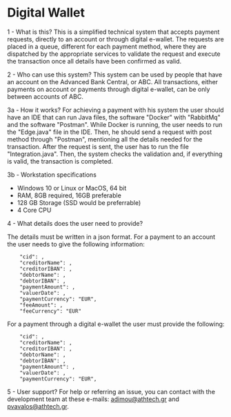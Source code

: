 # Digital Wallet

1 - What is this?
        This is a simplified technical system that accepts payment requests, directly to an account or through digital e-wallet. The requests are placed in a queue, different for each payment method, where they are dispatched by the appropriate services to validate
 	the request and execute the transaction once all details have been confirmed as valid.

2 - Who can use this system?
        This system can be used by people that have an account on the Advanced Bank Central, or ABC. All transactions, either payments on account or payments through digital e-wallet, can be only between accounts of ABC.

3a - How it works?
        For achieving a payment with his system the user should have an IDE that can run Java files, the software "Docker" with "RabbitMq" and the software "Postman".
        While Docker is running, the user needs to run the "Edge.java" file in the IDE. Then, he should send a request with post method through "Postman", mentioning all the details needed for the transaction. After the request is sent, the user has to run the file "Integration.java". 
	Then, the system checks the validation and, if everything is valid, the transaction is completed.
	
3b - Workstation specifications

- Windows 10 or Linux or MacOS, 64 bit
- RAM, 8GB required, 16GB preferable
- 128 GB Storage (SSD would be preferrable)
- 4 Core CPU
    
4 - What details does the user need to provide?

The details must be written in a json format. For a payment to an account the user needs to give the following information:

        "cid": ,
        "creditorName": ,
        "creditorIBAN": ,
        "debtorName": ,
        "debtorIBAN": ,
        "paymentAmount": ,
        "valuerDate": ,
        "paymentCurrency": "EUR",
        "feeAmount": ,
        "feeCurrency": "EUR"

For a payment through a digital e-wallet the user must provide the following:

        "cid": ,
        "creditorName": ,
        "creditorIBAN": ,
        "debtorName": ,
        "debtorIBAN": ,
        "paymentAmount": ,
        "valuerDate": ,
        "paymentCurrency": "EUR",

5 - User support?
	For help or referring an issue, you can contact with the development team at these e-mails: adimou@athtech.gr and pvavalos@athtech.gr.
